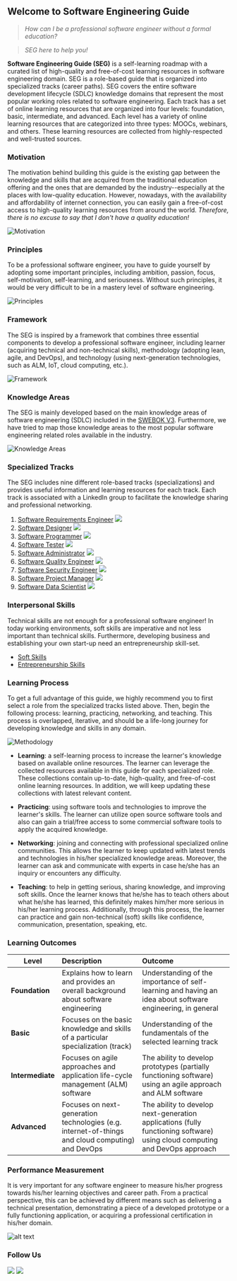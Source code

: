 ## Welcome to Software Engineering Guide

> *How can I be a professional software engineer without a formal education?* 

> *SEG here to help you!*

**Software Engineering Guide (SEG)** is a self-learning roadmap with a curated list of high-quality and free-of-cost learning resources in software engineering domain. SEG is a role-based guide that is organized into specialized tracks (career paths). SEG covers the entire software development lifecycle (SDLC) knowledge domains that represent the most popular working roles related to software engineering. Each track has a set of online learning resources that are organized into four levels: foundation, basic, intermediate, and advanced. Each level has a variety of online learning resources that are categorized into three types: MOOCs, webinars, and others. These learning resources are collected from highly-respected and well-trusted sources.

### Motivation

The motivation behind building this guide is the existing gap between the knowledge and skills that are acquired from the traditional education offering and the ones that are demanded by the industry--especially at the places with low-quality education. However, nowadays, with the availability and affordability of internet connection, you can easily gain a free-of-cost access to high-quality learning resources from around the world. *Therefore, there is no excuse to say that I don't have a quality education!*

![](Slide2.JPG "Motivation")

### Principles

To be a professional software engineer, you have to guide yourself by adopting some important principles, including ambition, passion, focus, self-motivation, self-learning, and seriousness. Without such principles, it would be very difficult to be in a mastery level of software engineering.

![](Slide5.JPG "Principles") 

### Framework

The SEG is inspired by a framework that combines three essential components to develop a professional software engineer, including learner (acquiring technical and non-technical skills), methodology (adopting lean, agile, and DevOps), and technology (using next-generation technologies, such as ALM, IoT, cloud computing, etc.).

![](Slide7.JPG "Framework") 

### Knowledge Areas

The SEG is mainly developed based on the main knowledge areas of software engineering (SDLC) included in the [SWEBOK V3](https://www.computer.org/web/swebok/v3). Furthermore, we have tried to map those knowledge areas to the most popular software engineering related roles available in the industry.

![](Slide8.JPG "Knowledge Areas") 

### Specialized Tracks

The SEG includes nine different role-based tracks (specializations) and provides useful information and learning resources for each track. Each track is associated with a LinkedIn group to facilitate the knowledge sharing and professional networking.

1. [Software Requirements Engineer](swr.md) [![](linkedin_small.png)](https://www.linkedin.com/groups/10326019)
2. [Software Designer](swd.md) [![](linkedin_small.png)](https://www.linkedin.com/groups/10322891)
3. [Software Programmer](swc.md) [![](linkedin_small.png)](https://www.linkedin.com/groups/10324839)
4. [Software Tester](swt.md) [![](linkedin_small.png)](https://www.linkedin.com/groups/10324870)
5. [Software Administrator](swm.md) [![](linkedin_small.png)](https://www.linkedin.com/groups/10322892)
6. [Software Quality Engineer](swq.md) [![](linkedin_small.png)](https://www.linkedin.com/groups/10332028)
7. [Software Security Engineer](sws.md) [![](linkedin_small.png)](https://www.linkedin.com/groups/10325821)
8. [Software Project Manager](swem.md) [![](linkedin_small.png)](https://www.linkedin.com/groups/10325814)
9. [Software Data Scientist](swds.md) [![](linkedin_small.png)](https://www.linkedin.com/groups/10324852)

### Interpersonal Skills

Technical skills are not enough for a professional software engineer! In today working environments, soft skills are imperative and not less important than technical skills. Furthermore, developing business and establishing your own start-up need an entrepreneurship skill-set.

- [Soft Skills](ss.md)
- [Entrepreneurship Skills](es.md)

### Learning Process

To get a full advantage of this guide, we highly recommend you to first select a role from the specialized tracks listed above. Then, begin the following process: learning, practicing, networking, and teaching. This process is overlapped, iterative, and should be a life-long journey for developing knowledge and skills in any domain.

![](Slide9.JPG "Methodology") 

- **Learning**: a self-learning process to increase the learner's knowledge based on available online resources. The learner can leverage the collected resources available in this guide for each specialized role. These collections contain up-to-date, high-quality, and free-of-cost online learning resources. In addition, we will keep updating these collections with latest relevant content.

- **Practicing**: using software tools and technologies to improve the learner's skills. The learner can utilize open source software tools and also can gain a trial/free access to some commercial software tools to apply the acquired knowledge.

- **Networking**: joining and connecting with professional specialized online communities. This allows the learner to keep updated with latest trends and technologies in his/her specialized knowledge areas. Moreover, the learner can ask and communicate with experts in case he/she has an inquiry or encounters any difficulty.

- **Teaching**: to help in getting serious, sharing knowledge, and improving soft skills. Once the learner knows that he/she has to teach others about what he/she has learned, this definitely makes him/her more serious in his/her learning process. Additionally, through this process, the learner can practice and gain non-technical (soft) skills like confidence, communication, presentation, speaking, etc.

### Learning Outcomes

| Level        | Description           | Outcome  |
| ------------- |:-------------| :-----|
| **Foundation**     | Explains how to learn and provides an overall background about software engineering | Understanding of the importance of self-learning and having an idea about software engineering, in general |
| **Basic**     | Focuses on the basic knowledge and skills of a particular specialization (track) |   Understanding of the fundamentals of the selected learning track |
| **Intermediate** | Focuses on agile approaches and application life-cycle management (ALM) software | The ability to develop prototypes (partially functioning software) using an agile approach and ALM software |
| **Advanced** | Focuses on next-generation technologies (e.g. internet-of-things and cloud computing) and DevOps      |    The ability to develop next-generation applications (fully functioning software) using cloud computing and DevOps approach |

### Performance Measurement

It is very important for any software engineer to measure his/her progress towards his/her learning objectives and career path. From a practical perspective, this can be achieved by different means such as delivering a technical presentation, demonstrating a piece of a developed prototype or a fully functioning application, or acquiring a professional certification in his/her domain.

![alt text](Slide12.JPG "Performance Measurement") 

### Follow Us

[![](twitter.png)](https://twitter.com/SWE_Guide) [![](linkedin.png)](https://www.linkedin.com/groups/10323987)


